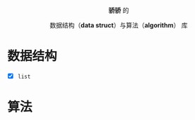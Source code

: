 <center>

**骄骄** 的 

数据结构（**data struct**）与算法（**algorithm**） 库

</center>

# 数据结构

- [x] `list`

# 算法